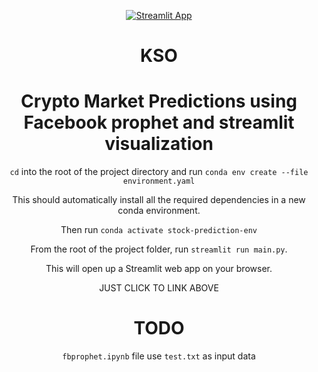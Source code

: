 <div align="center">

[![Streamlit App](https://static.streamlit.io/badges/streamlit_badge_black_white.svg)](https://lycher2-kso-streamlit-main-eocqf9.streamlitapp.com/)
# KSO

# Crypto Market Predictions using Facebook prophet and streamlit visualization

`cd` into the root of the project directory and run `conda env create --file environment.yaml`

This should automatically install all the required dependencies in a new conda environment.

Then run `conda activate stock-prediction-env`

From the root of the project folder, run `streamlit run main.py`.

This will open up a Streamlit web app on your browser.

JUST CLICK TO LINK ABOVE

# TODO
`fbprophet.ipynb` file use `test.txt` as input data
